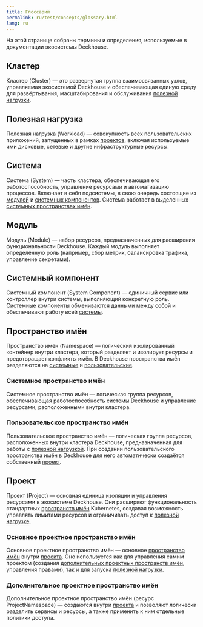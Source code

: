 ```yaml
---
title: Глоссарий
permalink: ru/test/concepts/glossary.html
lang: ru
---
```


На этой странице собраны термины и определения, используемые в документации экосистемы Deckhouse.

## Кластер

Кластер (Cluster) — это развернутая группа взаимосвязанных узлов, управляемая экосистемой Deckhouse и обеспечивающая единую среду для развёртывания, масштабирования и обслуживания [полезной нагрузки](#полезная-нагрузка).

## Полезная нагрузка

Полезная нагрузка (Workload) — совокупность всех пользовательских приложений, запущенных в рамках [проектов](#проект), включая используемые ими дисковые, сетевые и другие инфраструктурные ресурсы.

## Система

Система (System) — часть кластера, обеспечивающая его работоспособность, управление ресурсами и автоматизацию процессов. Включает в себя подсистемы, в свою очередь состоящие из [модулей](#модуль) и [системных компонентов](#системный-компонент). Система работает в выделенных [системных пространствах имён](#системное-пространство-имён).

## Модуль

Модуль (Module) — набор ресурсов, предназначенных для расширения функциональности Deckhouse. Каждый модуль выполняет определённую роль (например, сбор метрик, балансировка трафика, управление секретами).

## Системный компонент

Системный компонент (System Component) — единичный сервис или контроллер внутри системы, выполняющий конкретную роль. Системные компоненты обмениваются данными между собой и обеспечивают работу всей [системы](#система).

## Пространство имён

Пространство имён (Namespace) — логический изолированный контейнер внутри кластера, который разделяет и изолирует ресурсы и предотвращает конфликты имён. В Deckhouse пространства имён разделяются на [системные](#системное-пространство-имён) и [пользовательские](#пользовательское-пространство-имён). 

### Системное пространство имён

Системное пространство имён — логическая группа ресурсов, обеспечивающая работоспособность системы Deckhouse и управление ресурсами, расположенными внутри кластера.

### Пользовательское пространство имён

Пользовательское пространство имён — логическая группа ресурсов, расположенных внутри кластера Deckhouse, предназначенная для работы с [полезной нагрузкой](#полезная-нагрузка). При создании пользовательского пространства имён в Deckhouse для него автоматически создаётся собственный [проект](#проект).

## Проект

Проект (Project) — основная единица изоляции и управления ресурсами в экосистеме Deckhouse. Они расширяют функциональность стандартных [пространств имён](#пространство-имён) Kubernetes, создавая возможность управлять лимитами ресурсов и ограничивать доступ к [полезной нагрузке](#полезная-нагрузка).

### Основное проектное пространство имён

Основное проектное пространство имён — основное [пространство имён](#пространство-имён) внутри [проекта](#проект). Оно используется как для управления самим проектом (создания [дополнительных проектных пространств имён](#дополнительное-проектное-пространство-имён), управления правами), так и для запуска [полезной нагрузки](#полезная-нагрузка).

### Дополнительное проектное пространство имён

Дополнительное проектное пространство имён (ресурс ProjectNamespace) — создаются внутри [проекта](#проект) и позволяют логически разделить сервисы и ресурсы, а также применить к ним отдельные политики доступа.
